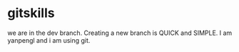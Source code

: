 # gitskills
we are in the dev branch.
Creating a new branch is QUICK and SIMPLE.
I am yanpengl and i am using git.
